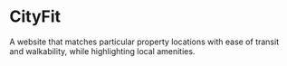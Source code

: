 # CityFit
A website that matches particular property locations with ease of transit and walkability, while highlighting local amenities. 
